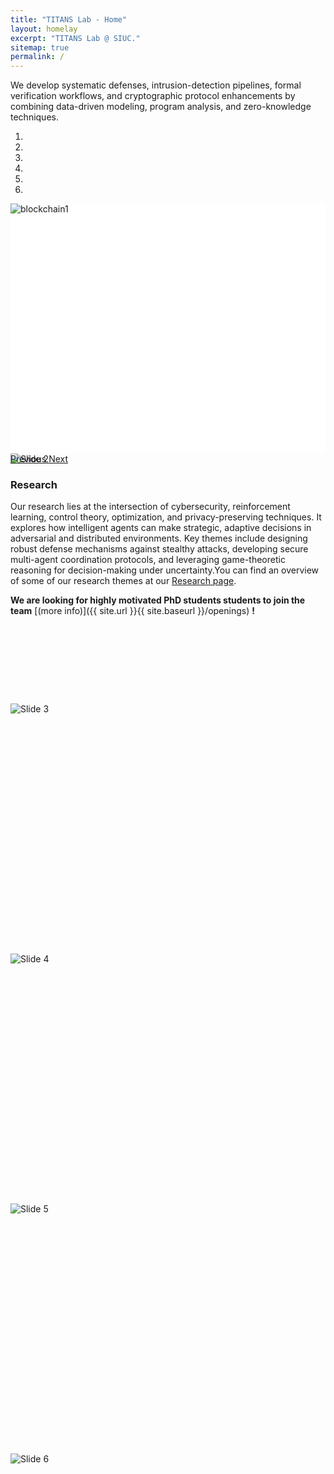 ```yaml
---
title: "TITANS Lab - Home"
layout: homelay
excerpt: "TITANS Lab @ SIUC."
sitemap: true
permalink: /
---
```


We develop systematic defenses, intrusion-detection pipelines, formal verification workflows, and cryptographic protocol enhancements by combining data-driven modeling, program analysis, and zero-knowledge techniques. 

<div markdown="0" id="carousel" class="carousel slide" data-ride="carousel" data-interval="4000" data-pause="hover">
  <!-- Menu -->
  <ol class="carousel-indicators">
    <li data-target="#carousel" data-slide-to="0" class="active"></li>
    <li data-target="#carousel" data-slide-to="1"></li>
    <li data-target="#carousel" data-slide-to="2"></li>
    <li data-target="#carousel" data-slide-to="3"></li>
    <li data-target="#carousel" data-slide-to="4"></li>
    <li data-target="#carousel" data-slide-to="5"></li>
  </ol>

  <!-- Carousel items -->
  <div class="carousel-inner" style="height: 400px; background-color: #fff;" markdown="0">
    <div class="item active" style="height: 100%;">
      <img src="{{ site.url }}{{ site.baseurl }}/images/slider7001400/blockchain1.gif" alt="blockchain1"
           style="max-width: 100%; max-height: 100%; object-fit: contain;" />
    </div>
    <div class="item text-center" style="height: 100%;">
      <img src="{{ site.url }}{{ site.baseurl }}/images/slider7001400/blockchain2.gif" alt="Slide 2"
           style="max-width: 100%; max-height: 100%; object-fit: contain;" />
    </div>
    <div class="item text-center" style="height: 100%;">
      <img src="{{ site.url }}{{ site.baseurl }}/images/slider7001400/AI3.gif" alt="Slide 3"
           style="max-width: 100%; max-height: 100%; object-fit: contain;" />
    </div>
    <div class="item text-center" style="height: 100%;">
      <img src="{{ site.url }}{{ site.baseurl }}/images/slider7001400/AI4.gif" alt="Slide 4"
           style="max-width: 100%; max-height: 100%; object-fit: contain;" />
    </div>
    <div class="item text-center" style="height: 100%;">
      <img src="{{ site.url }}{{ site.baseurl }}/images/slider7001400/blockchain5.gif" alt="Slide 5"
           style="max-width: 100%; max-height: 100%; object-fit: contain;" />
    </div>
    <div class="item text-center" style="height: 100%;">
      <img src="{{ site.url }}{{ site.baseurl }}/images/slider7001400/blockchain6.gif" alt="Slide 6"
           style="max-width: 100%; max-height: 100%; object-fit: contain;" />
    </div>
  </div>

  <!-- Controls -->
  <a class="left carousel-control" href="#carousel" role="button" data-slide="prev">
    <span class="glyphicon glyphicon-chevron-left" aria-hidden="true"></span>
    <span class="sr-only">Previous</span>
  </a>
  <a class="right carousel-control" href="#carousel" role="button" data-slide="next">
    <span class="glyphicon glyphicon-chevron-right" aria-hidden="true"></span>
    <span class="sr-only">Next</span>
  </a>
</div>





### Research
Our research lies at the intersection of cybersecurity, reinforcement learning, control theory, optimization, and privacy-preserving techniques. It explores how intelligent agents can make strategic, adaptive decisions in adversarial and distributed environments. Key themes include designing robust defense mechanisms against stealthy attacks, developing secure multi-agent coordination protocols, and leveraging game-theoretic reasoning for decision-making under uncertainty.You can find an overview of some of our research themes at our [Research page](research).



 **We are looking for highly motivated PhD students students to join the team** [(more info)]({{ site.url }}{{ site.baseurl }}/openings) **!**


 
